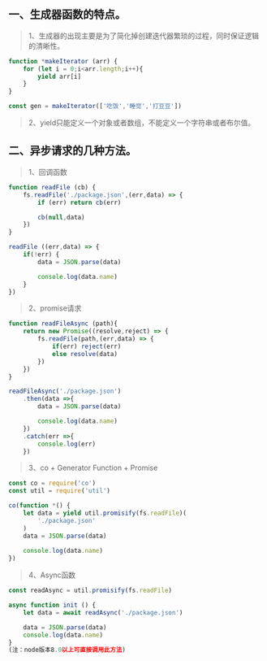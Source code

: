 ## 一、生成器函数的特点。
>1、生成器的出现主要是为了简化掉创建迭代器繁琐的过程，同时保证逻辑的清晰性。
```js
function *makeIterator (arr) {
    for (let i = 0;i<arr.length;i++){
        yield arr[i]
    }
}

const gen = makeIterator(['吃饭','睡觉','打豆豆'])
```
>2、yield只能定义一个对象或者数组，不能定义一个字符串或者布尔值。
## 二、异步请求的几种方法。
>1、回调函数
```js
function readFile (cb) {
    fs.readFile('./package.json',(err,data) => {
        if (err) return cb(err)

        cb(null,data)
    })
}

readFile ((err,data) => {
    if(!err) {
        data = JSON.parse(data)

        console.log(data.name)
    }
})
```
>2、promise请求
```js
function readFileAsync (path){
    return new Promise((resolve,reject) => {
        fs.readFile(path,(err,data) => {
            if(err) reject(err)
            else resolve(data)
        })
    })
}

readFileAsync('./package.json')
    .then(data =>{
        data = JSON.parse(data)

        console.log(data.name)
    })
    .catch(err =>{
        console.log(err)
    })
```
>3、co + Generator Function + Promise
```js
const co = require('co')
const util = require('util')

co(function *() {
    let data = yield util.promisify(fs.readFile)(
        './package.json'
    )
    data = JSON.parse(data)
    
    console.log(data.name)
})
```
>4、Async函数
```js
const readAsync = util.promisify(fs.readFile)

async function init () {
    let data = await readAsync('./package.json')

    data = JSON.parse(data)
    console.log(data.name)
}
(注：node版本8.0以上可直接调用此方法)
```



